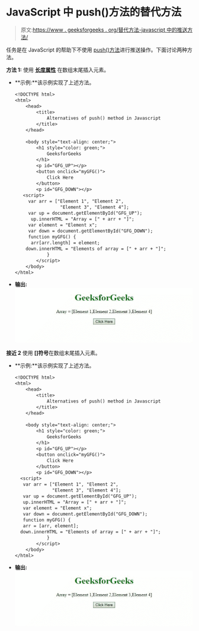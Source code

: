 # JavaScript 中 push()方法的替代方法

> 原文:[https://www . geeksforgeeks . org/替代方法-javascript 中的推送方法/](https://www.geeksforgeeks.org/alternatives-of-push-method-in-javascript/)

任务是在 JavaScript 的帮助下不使用 [push()方法](https://www.geeksforgeeks.org/javascript-array-prototype-push-function/)进行推送操作。下面讨论两种方法。

**方法 1:** 使用 [**长度属性**](https://www.geeksforgeeks.org/javascript-array-length-property/) 在数组末尾插入元素。

*   **示例:**该示例实现了上述方法。

    ```
    <!DOCTYPE html>
    <html>
        <head>
            <title>
                Alternatives of push() method in Javascript
            </title>
        </head>

        <body style="text-align: center;">
            <h1 style="color: green;">
                GeeksforGeeks
            </h1>
            <p id="GFG_UP"></p>
            <button onclick="myGFG()">
                Click Here
            </button>
            <p id="GFG_DOWN"></p>
       <script>
         var arr = ["Element 1", "Element 2", 
                     "Element 3", "Element 4"];
         var up = document.getElementById("GFG_UP");
          up.innerHTML = "Array = [" + arr + "]";
         var element = "Element x";
         var down = document.getElementById("GFG_DOWN");
         function myGFG() {
          arr[arr.length] = element;
        down.innerHTML = "Elements of array = [" + arr + "]";
                }
            </script>
        </body>
    </html>
    ```

*   **输出:**
    ![](img/caa14c10996ce38c999c20d0c2618ed7.png)

**接近 2** 使用 **[]符号**在数组末尾插入元素。

*   **示例:**该示例实现了上述方法。

    ```
    <!DOCTYPE html>
    <html>
        <head>
            <title>
                Alternatives of push() method in Javascript
            </title>
        </head>

        <body style="text-align: center;">
            <h1 style="color: green;">
                GeeksforGeeks
            </h1>
            <p id="GFG_UP"></p>
            <button onclick="myGFG()">
                Click Here
            </button>
            <p id="GFG_DOWN"></p>
      <script>
       var arr = ["Element 1", "Element 2", 
                  "Element 3", "Element 4"];
       var up = document.getElementById("GFG_UP");
       up.innerHTML = "Array = [" + arr + "]";
       var element = "Element x";
       var down = document.getElementById("GFG_DOWN");
       function myGFG() {
       arr = [arr, element];
      down.innerHTML = "Elements of array = [" + arr + "]";
                }
            </script>
        </body>
    </html>
    ```

*   **输出:**
    ![](img/caa14c10996ce38c999c20d0c2618ed7.png)